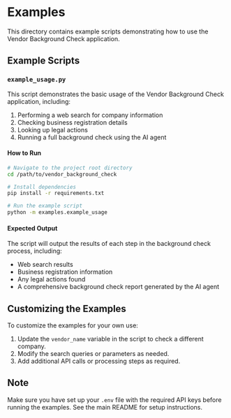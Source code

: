 # Examples

This directory contains example scripts demonstrating how to use the Vendor Background Check application.

## Example Scripts

### `example_usage.py`

This script demonstrates the basic usage of the Vendor Background Check application, including:

1. Performing a web search for company information
2. Checking business registration details
3. Looking up legal actions
4. Running a full background check using the AI agent

#### How to Run

```bash
# Navigate to the project root directory
cd /path/to/vendor_background_check

# Install dependencies
pip install -r requirements.txt

# Run the example script
python -m examples.example_usage
```

#### Expected Output

The script will output the results of each step in the background check process, including:
- Web search results
- Business registration information
- Any legal actions found
- A comprehensive background check report generated by the AI agent

## Customizing the Examples

To customize the examples for your own use:

1. Update the `vendor_name` variable in the script to check a different company.
2. Modify the search queries or parameters as needed.
3. Add additional API calls or processing steps as required.

## Note

Make sure you have set up your `.env` file with the required API keys before running the examples. See the main README for setup instructions.
